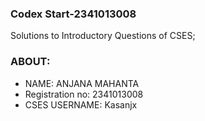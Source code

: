### Codex Start-2341013008
Solutions to Introductory Questions of CSES; 
### ABOUT:
- NAME: ANJANA MAHANTA
- Registration no: 2341013008
- CSES USERNAME: Kasanjx
